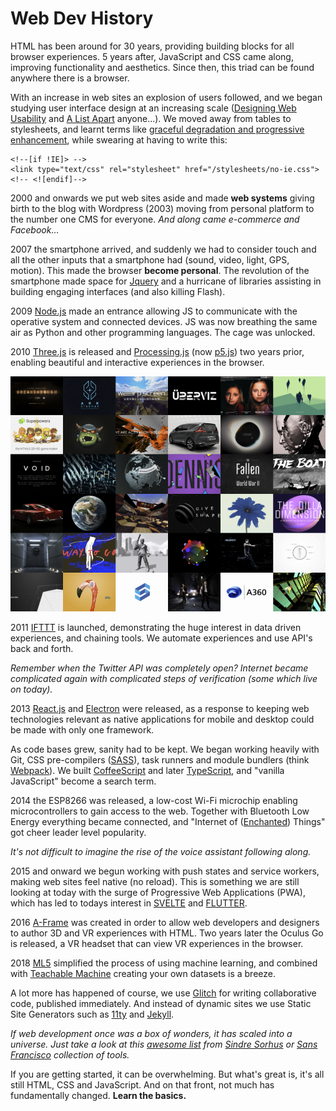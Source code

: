 # Web Dev History

HTML has been around for 30 years, providing building blocks for all browser experiences. 5 years after, JavaScript and CSS came along, improving functionality and aesthetics. Since then, this triad can be found anywhere there is a browser.

With an increase in web sites an explosion of users followed, and we began studying user interface design at an increasing scale \([Designing Web Usability](https://www.nngroup.com/books/designing-web-usability/) and [A List Apart](https://alistapart.com/) anyone…\). We moved away from tables to stylesheets, and learnt terms like [graceful degradation and progressive enhancement](https://www.w3.org/wiki/Graceful_degradation_versus_progressive_enhancement), while swearing at having to write this:

```markup
<!--[if !IE]> -->
<link type="text/css" rel="stylesheet" href="/stylesheets/no-ie.css">
<!-- <![endif]-->
```

2000 and onwards we put web sites aside and made **web systems** giving birth to the blog with Wordpress \(2003\) moving from personal platform to the number one CMS for everyone. _And along came e-commerce and Facebook…_

2007 the smartphone arrived, and suddenly we had to consider touch and all the other inputs that a smartphone had \(sound, video, light, GPS, motion\). This made the browser **become personal**. The revolution of the smartphone made space for [Jquery](https://jquery.org/) and a hurricane of libraries assisting in building engaging interfaces \(and also killing Flash\).

2009 [Node.js](https://nodejs.org/) made an entrance allowing JS to communicate with the operative system and connected devices. JS was now breathing the same air as Python and other programming languages. The cage was unlocked.

2010 [Three.js](https://threejs.org/) is released and [Processing.js](http://processingjs.org/) \(now [p5.js](https://p5js.org/)\) two years prior, enabling beautiful  and interactive experiences in the browser.

![Screenshot from Threejs.org](.gitbook/assets/threejs.png)

2011 [IFTTT](https://ifttt.com/) is launched, demonstrating the huge interest in data driven experiences, and chaining tools. We automate experiences and use API's back and forth. 

_Remember when the Twitter API was completely open? Internet became complicated again with complicated steps of verification \(some which live on today\)._

2013 [React.js](https://reactjs.org/) and [Electron](https://www.electronjs.org/) were released, as a response to keeping web technologies relevant as native applications for mobile and desktop could be made with only one framework. 

As code bases grew, sanity had to be kept. We began working heavily with Git, CSS pre-compilers \([SASS](https://sass-lang.com/)\), task runners and module bundlers \(think [Webpack](https://webpack.js.org/)\). We built [CoffeeScript](https://coffeescript.org/) and later [TypeScript](https://www.typescriptlang.org/), and "vanilla JavaScript" become a search term.

2014 the ESP8266 was released, a low-cost Wi-Fi microchip enabling microcontrollers to gain access to the web. Together with Bluetooth Low Energy everything became connected, and "Internet of \([Enchanted](http://enchantedobjects.com/)\) Things" got cheer leader level popularity. 

_It's not difficult to imagine the rise of the voice assistant following along._

2015 and onward we begun working with push states and service workers, making web sites feel native \(no reload\). This is something we are still looking at today with the surge of Progressive Web Applications \(PWA\), which has led to todays interest in [SVELTE](https://svelte.dev/) and [FLUTTER](https://flutter.dev/). 

2016 [A-Frame](https://aframe.io/) was created in order to allow web developers and designers to author 3D and VR experiences with HTML. Two years later the Oculus Go is released, a VR headset that can view VR experiences in the browser.

2018 [ML5](https://ml5js.org/) simplified the process of using machine learning, and combined with [Teachable Machine](https://teachablemachine.withgoogle.com/) creating your own datasets is a breeze.

A lot more has happened of course, we use [Glitch](http://glitch.com/) for writing collaborative code, published immediately. And instead of dynamic sites we use Static Site Generators such as [11ty](https://www.11ty.dev/) and [Jekyll](https://jekyllrb.com/).

_If web development once was a box of wonders, it has scaled into a universe. Just take a look at this_ [_awesome list_](https://github.com/sindresorhus/awesome) _from_ [_Sindre Sorhus_](https://sindresorhus.com/) _or_ [_Sans Francisco_](https://www.sansfrancis.co/) _collection of tools._

If you are getting started, it can be overwhelming. But what's great is, it's all still HTML, CSS and JavaScript. And on that front, not much has fundamentally changed. **Learn the basics.**

